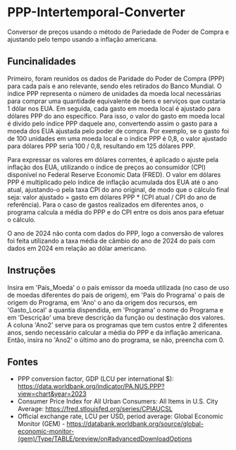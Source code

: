 # PPP-Intertemporal-Converter

Conversor de preços usando o método de Pariedade de Poder de Compra e ajustando pelo tempo usando a inflação americana.

## Funcinalidades
Primeiro, foram reunidos os dados de Paridade do Poder de Compra (PPP) para cada país e ano relevante, sendo eles retirados do Banco Mundial. O índice PPP representa o número de unidades da moeda local necessárias para comprar uma quantidade equivalente de bens e serviços que custaria 1 dólar nos EUA. Em seguida, cada gasto em moeda local é ajustado para dólares PPP do ano específico. Para isso, o valor do gasto em moeda local é divido pelo índice PPP daquele ano, convertendo assim o gasto para a moeda dos EUA ajustada pelo poder de compra. Por exemplo, se o gasto foi de 100 unidades em uma moeda local e o índice PPP é 0,8, o valor ajustado para dólares PPP seria 100 / 0,8, resultando em 125 dólares PPP.

Para expressar os valores em dólares correntes, é aplicado o ajuste pela inflação dos EUA, utilizando o índice de preços ao consumidor (CPI) disponível no Federal Reserve Economic Data (FRED). O valor em dólares PPP é multiplicado pelo índice de inflação acumulada dos EUA até o ano atual, ajustando-o pela taxa CPI do ano original, de modo que o cálculo final seja: valor ajustado = gasto em dólares PPP * (CPI atual / CPI do ano de referência). Para o caso de gastos realizados em diferentes anos, o programa calcula a média do PPP e do CPI entre os dois anos para efetuar o cálculo.

O ano de 2024 não conta com dados do PPP, logo a conversão de valores foi feita utilizando a taxa média de câmbio do ano de 2024 do país com dados em 2024 em relação ao dólar americano.

## Instruções
Insira em 'País_Moeda' o o país emissor da moeda utilizada (no caso de uso de moedas diferentes do país de origem), em 'País do Programa' o país de origem do Programa, em 'Ano' o ano da origem dos recursos, em 'Gasto_Local' a quantia dispendida, em 'Programa' o nome do Programa e em 'Descrição' uma breve descrição da função ou destinação dos valores. A coluna 'Ano2' serve para os programas que tem custos entre 2 diferentes anos, sendo necessário calcular a média do PPP e da inflação americana. Então, insira no 'Ano2' o último ano do programa, se não, preencha com 0.

## Fontes
- PPP conversion factor, GDP (LCU per international $): https://data.worldbank.org/indicator/PA.NUS.PPP?view=chart&year=2023
- Consumer Price Index for All Urban Consumers: All Items in U.S. City Average: https://fred.stlouisfed.org/series/CPIAUCSL
- Official exchange rate, LCU per USD, period average:  Global Economic Monitor (GEM) - https://databank.worldbank.org/source/global-economic-monitor-(gem)/Type/TABLE/preview/on#advancedDownloadOptions
